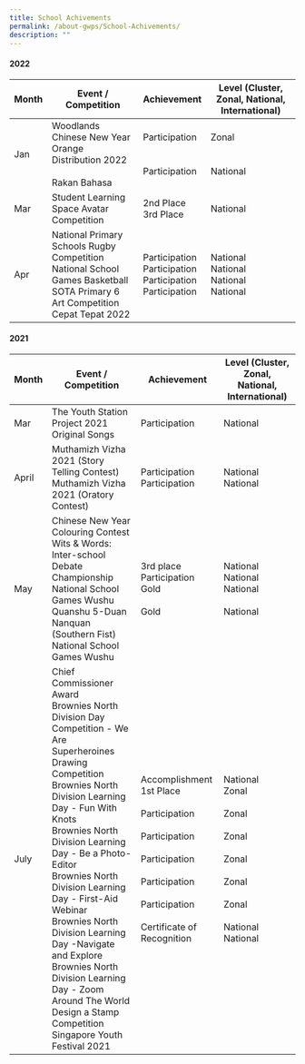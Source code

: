 ```yaml
---
title: School Achivements
permalink: /about-gwps/School-Achivements/
description: ""
---
```

#### 2022


| Month | Event  / Competition  | Achievement | Level (Cluster, Zonal, National, International)
| -------- | -------- | -------- | ---|
|Jan  | Woodlands Chinese New Year Orange Distribution 2022<br><br>Rakan Bahasa     | Participation <br><br><br>Participation     | Zonal <br><br><br>National
|Mar|Student Learning Space Avatar Competition	|2nd Place<br>3rd Place	|National
|Apr|National Primary Schools Rugby Competition	<br>National School Games Basketball	<br>SOTA Primary 6 Art Competition	<br>Cepat Tepat 2022	| Participation	<br>Participation<br>	Participation	<br>Participation|National <br>National <br>National <br>National

#### 2021


| Month | Event  / Competition  | Achievement | Level (Cluster, Zonal, National, International)
| -------- | -------- | -------- | ---|
|Mar|The Youth Station Project 2021 Original Songs 	|Participation|National
|April|Muthamizh Vizha 2021 (Story Telling Contest)	<br>Muthamizh Vizha 2021 (Oratory Contest)	|Participation<br>Participation|	National	<br>National
|May|Chinese New Year Colouring Contest<br>Wits & Words: Inter-school Debate Championship	<br>National School Games Wushu  Quanshu 5-Duan Nanquan (Southern Fist)<br>National School Games Wushu<br>|3rd place	<br>Participation	<br>	Gold<br><br>	Gold|National<br>National<br>National<br><br>National
|July|Chief Commissioner Award 	<br>Brownies North Division Day Competition - We Are Superheroines Drawing Competition<br>Brownies North Division Learning Day - Fun With Knots<br>Brownies North Division Learning Day - Be a Photo-Editor<br>Brownies North Division Learning Day - First-Aid Webinar<br>Brownies North Division Learning Day -Navigate and Explore<br>Brownies North Division Learning Day - Zoom Around The World<br>Design a Stamp Competition<br>Singapore Youth Festival 2021|Accomplishment <br>1st Place<br><br>Participation<br><br>Participation<br><br>Participation<br><br>Participation<br><br>Participation<br><br>Certificate of Recognition|National<br>Zonal<br><br>Zonal<br><br>Zonal<br><br>Zonal<br><br>Zonal<br><br>Zonal<br><br>National<br>National